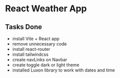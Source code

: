 # React Weather App

## Tasks Done

- install Vite + React app
- remove unnecessary code
- install react-router
- install tailwindcss
- create navLinks on Navbar
- create toggle dark or light theme
- installed Luxon library to work with dates and time
